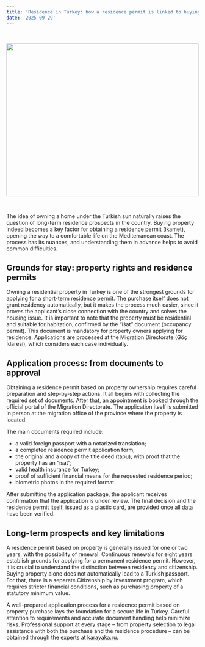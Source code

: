 ```yaml
---
title: 'Residence in Turkey: how a residence permit is linked to buying property and how to apply for it'
date: '2025-09-29'
---
```


<img src="https://karayaka.ru/assets/images/articles/article22.jpg" width=100% height="400" style="object-fit: cover; border-radius: 3px; margin: 30px auto;" />

The idea of owning a home under the Turkish sun naturally raises the question of long-term residence prospects in the country. Buying property indeed becomes a key factor for obtaining a residence permit (ikamet), opening the way to a comfortable life on the Mediterranean coast. The process has its nuances, and understanding them in advance helps to avoid common difficulties.

## Grounds for stay: property rights and residence permits

Owning a residential property in Turkey is one of the strongest grounds for applying for a short-term residence permit. The purchase itself does not grant residency automatically, but it makes the process much easier, since it proves the applicant’s close connection with the country and solves the housing issue. It is important to note that the property must be residential and suitable for habitation, confirmed by the “iṡat” document (occupancy permit). This document is mandatory for property owners applying for residence. Applications are processed at the Migration Directorate (Göç İdaresi), which considers each case individually.

## Application process: from documents to approval

Obtaining a residence permit based on property ownership requires careful preparation and step-by-step actions. It all begins with collecting the required set of documents. After that, an appointment is booked through the official portal of the Migration Directorate. The application itself is submitted in person at the migration office of the province where the property is located.

The main documents required include:

- a valid foreign passport with a notarized translation;
- a completed residence permit application form;
- the original and a copy of the title deed (tapu), with proof that the property has an “iṡat”;
- valid health insurance for Turkey;
- proof of sufficient financial means for the requested residence period;
- biometric photos in the required format.

After submitting the application package, the applicant receives confirmation that the application is under review. The final decision and the residence permit itself, issued as a plastic card, are provided once all data have been verified.

## Long-term prospects and key limitations

A residence permit based on property is generally issued for one or two years, with the possibility of renewal. Continuous renewals for eight years establish grounds for applying for a permanent residence permit. However, it is crucial to understand the distinction between residency and citizenship. Buying property alone does not automatically lead to a Turkish passport. For that, there is a separate Citizenship by Investment program, which requires stricter financial conditions, such as purchasing property of a statutory minimum value.

A well-prepared application process for a residence permit based on property purchase lays the foundation for a secure life in Turkey. Careful attention to requirements and accurate document handling help minimize risks. Professional support at every stage – from property selection to legal assistance with both the purchase and the residence procedure – can be obtained through the experts at [karayaka.ru](https://karayaka.ru/).
